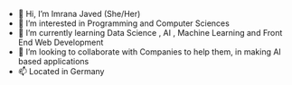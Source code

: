 - 👋 Hi, I’m Imrana Javed (She/Her)
- 👀 I’m interested in Programming and Computer Sciences
- 🌱 I’m currently learning Data Science , AI , Machine Learning and Front End Web Development
- 💞️ I’m looking to collaborate with Companies to help them, in making AI based applications
- 📫 Located in Germany



